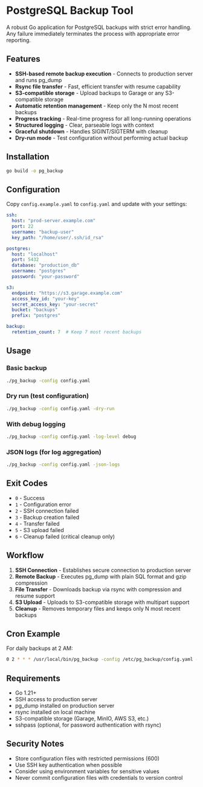 # PostgreSQL Backup Tool

A robust Go application for PostgreSQL backups with strict error handling. Any failure immediately terminates the process with appropriate error reporting.

## Features

- **SSH-based remote backup execution** - Connects to production server and runs pg_dump
- **Rsync file transfer** - Fast, efficient transfer with resume capability
- **S3-compatible storage** - Upload backups to Garage or any S3-compatible storage
- **Automatic retention management** - Keep only the N most recent backups
- **Progress tracking** - Real-time progress for all long-running operations
- **Structured logging** - Clear, parseable logs with context
- **Graceful shutdown** - Handles SIGINT/SIGTERM with cleanup
- **Dry-run mode** - Test configuration without performing actual backup

## Installation

```bash
go build -o pg_backup
```

## Configuration

Copy `config.example.yaml` to `config.yaml` and update with your settings:

```yaml
ssh:
  host: "prod-server.example.com"
  port: 22
  username: "backup-user"
  key_path: "/home/user/.ssh/id_rsa"

postgres:
  host: "localhost"
  port: 5432
  database: "production_db"
  username: "postgres"
  password: "your-password"

s3:
  endpoint: "https://s3.garage.example.com"
  access_key_id: "your-key"
  secret_access_key: "your-secret"
  bucket: "backups"
  prefix: "postgres"

backup:
  retention_count: 7  # Keep 7 most recent backups
```

## Usage

### Basic backup
```bash
./pg_backup -config config.yaml
```

### Dry run (test configuration)
```bash
./pg_backup -config config.yaml -dry-run
```

### With debug logging
```bash
./pg_backup -config config.yaml -log-level debug
```

### JSON logs (for log aggregation)
```bash
./pg_backup -config config.yaml -json-logs
```

## Exit Codes

- `0` - Success
- `1` - Configuration error
- `2` - SSH connection failed
- `3` - Backup creation failed
- `4` - Transfer failed
- `5` - S3 upload failed
- `6` - Cleanup failed (critical cleanup only)

## Workflow

1. **SSH Connection** - Establishes secure connection to production server
2. **Remote Backup** - Executes pg_dump with plain SQL format and gzip compression
3. **File Transfer** - Downloads backup via rsync with compression and resume support
4. **S3 Upload** - Uploads to S3-compatible storage with multipart support
5. **Cleanup** - Removes temporary files and keeps only N most recent backups

## Cron Example

For daily backups at 2 AM:

```bash
0 2 * * * /usr/local/bin/pg_backup -config /etc/pg_backup/config.yaml -json-logs >> /var/log/pg_backup.log 2>&1
```

## Requirements

- Go 1.21+
- SSH access to production server
- pg_dump installed on production server
- rsync installed on local machine
- S3-compatible storage (Garage, MinIO, AWS S3, etc.)
- sshpass (optional, for password authentication with rsync)

## Security Notes

- Store configuration files with restricted permissions (600)
- Use SSH key authentication when possible
- Consider using environment variables for sensitive values
- Never commit configuration files with credentials to version control